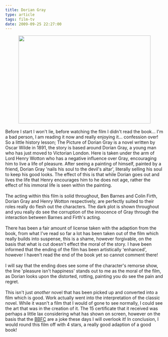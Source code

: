 ```yaml
---
title: Dorian Gray
type: article
tags: film-tv
date: 2009-09-25 22:27:00
---
```

<div class="separator" style="clear:both;text-align:center;"><a href="http://img9.imageshack.us/img9/4433/doriangraybenbarnespain.jpg" style="margin-left:1em;margin-right:1em;"><img border="0" height="279" src="http://img9.imageshack.us/img9/4433/doriangraybenbarnespain.jpg" width="420" /></a><br /></div><br />Before I start I won't lie, before watching the film I didn't read the book... I'm a bad person, I am reading it now and really enjoying it... confession over!  So a little history lesson; The Picture of Dorian Gray is a novel written by Oscar Wilde in 1891, the story is based around Dorian Gray, a young man who has just moved to Victorian London.  Here is taken under the arm of Lord Henry Wotton who has a negative influence over Gray, encouraging him to live a life of pleasure.  After seeing a painting of himself, painted by a friend, Dorian Gray 'nails his soul to the devil's altar', literally selling his soul to keep his good looks.  The effect of this is that while Dorian goes out and lives the life that Henry encourages him to he does not age, rather the effect of his immoral life is seen within the painting.<br /><br />The acting within this film is solid throughout, Ben Barnes and Colin Firth, Dorian Gray and Henry Wotton respectively, are perfectly suited to their roles really do flesh out the characters.  The dark plot is shown throughout and you really do see the corruption of the innocence of Gray through the interaction between Barnes and Firth's acting.<br /><br />There has been a fair amount of license taken with the adaption from the book, from what I've read so far a lot has been taken out of the film which really builds into suspense, this is a shame, however forgivable, on the basis that what is cut doesn't effect the moral of the story.  I have been informed that the ending of the film has been artistically 'enhanced', however I haven't read the end of the book yet so cannot comment there!<br /><br />I will say that the ending does see some of the character's remorse show, the line 'pleasure isn't happiness' stands out to me as the moral of the film, as Dorian looks upon the distorted, rotting, painting you do see the pain and regret.<br /><br />This isn't just <i>another</i> novel that has been picked up and converted into a film which is good.  Work actually went into the interpretation of the classic novel.  While it wasn't a film that I would of gone to see normally, I could see the art that was in the creation of it.  The 15 certificate that it received was perhaps a little lax considering what has shown on screen, however on the basis that the <a href="http://jamesdoc.blogspot.com/2009/05/film-certificates.html">BBFC</a> are a joke these days I will overlook it!  In conclusion, I would round this film off with 4 stars, a really good adaption of a good book!
